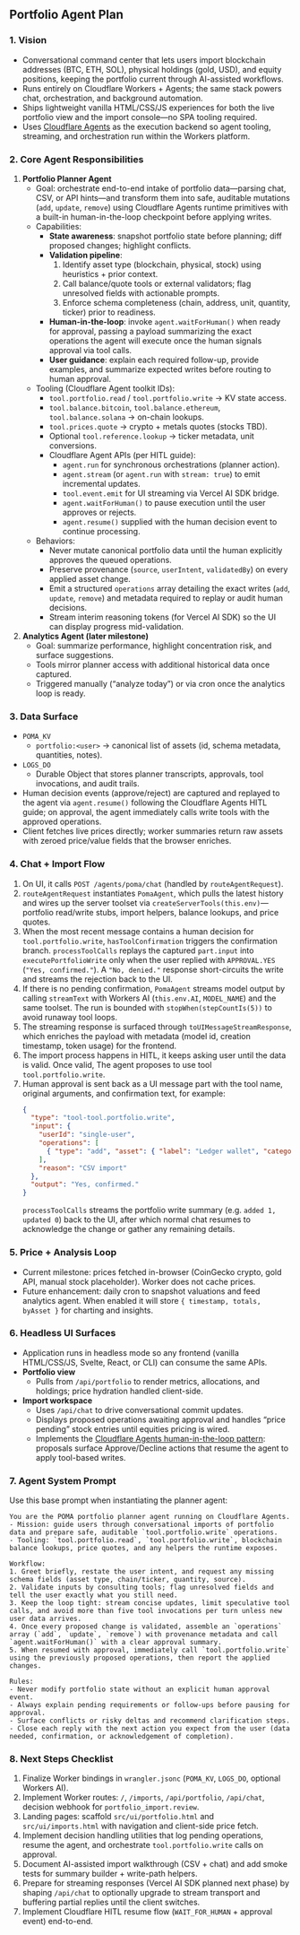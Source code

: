 ## Portfolio Agent Plan

### 1. Vision
- Conversational command center that lets users import blockchain addresses (BTC, ETH, SOL), physical holdings (gold, USD), and equity positions, keeping the portfolio current through AI-assisted workflows.
- Runs entirely on Cloudflare Workers + Agents; the same stack powers chat, orchestration, and background automation.
- Ships lightweight vanilla HTML/CSS/JS experiences for both the live portfolio view and the import console—no SPA tooling required.
- Uses [Cloudflare Agents](https://developers.cloudflare.com/agents/api-reference/) as the execution backend so agent tooling, streaming, and orchestration run within the Workers platform.

### 2. Core Agent Responsibilities
1. **Portfolio Planner Agent**
   - Goal: orchestrate end-to-end intake of portfolio data—parsing chat, CSV, or API hints—and transform them into safe, auditable mutations (`add`, `update`, `remove`) using Cloudflare Agents runtime primitives with a built-in human-in-the-loop checkpoint before applying writes.
   - Capabilities:
     - **State awareness**: snapshot portfolio state before planning; diff proposed changes; highlight conflicts.
     - **Validation pipeline**:
       1. Identify asset type (blockchain, physical, stock) using heuristics + prior context.  
       2. Call balance/quote tools or external validators; flag unresolved fields with actionable prompts.  
       3. Enforce schema completeness (chain, address, unit, quantity, ticker) prior to readiness.
     - **Human-in-the-loop**: invoke `agent.waitForHuman()` when ready for approval, passing a payload summarizing the exact operations the agent will execute once the human signals approval via tool calls.
     - **User guidance**: explain each required follow-up, provide examples, and summarize expected writes before routing to human approval.
   - Tooling (Cloudflare Agent toolkit IDs):
     - `tool.portfolio.read` / `tool.portfolio.write` → KV state access.
     - `tool.balance.bitcoin`, `tool.balance.ethereum`, `tool.balance.solana` → on-chain lookups.  
     - `tool.prices.quote` → crypto + metals quotes (stocks TBD).  
     - Optional `tool.reference.lookup` → ticker metadata, unit conversions.  
     - Cloudflare Agent APIs (per HITL guide):
       - `agent.run` for synchronous orchestrations (planner action).  
       - `agent.stream` (or `agent.run` with `stream: true`) to emit incremental updates.  
       - `tool.event.emit` for UI streaming via Vercel AI SDK bridge.  
       - `agent.waitForHuman()` to pause execution until the user approves or rejects.  
       - `agent.resume()` supplied with the human decision event to continue processing.  
   - Behaviors:
     - Never mutate canonical portfolio data until the human explicitly approves the queued operations.
     - Preserve provenance (`source`, `userIntent`, `validatedBy`) on every applied asset change.
     - Emit a structured `operations` array detailing the exact writes (`add`, `update`, `remove`) and metadata required to replay or audit human decisions.
     - Stream interim reasoning tokens (for Vercel AI SDK) so the UI can display progress mid-validation.
2. **Analytics Agent (later milestone)**
   - Goal: summarize performance, highlight concentration risk, and surface suggestions.
   - Tools mirror planner access with additional historical data once captured.
   - Triggered manually (“analyze today”) or via cron once the analytics loop is ready.

### 3. Data Surface
- `POMA_KV`
  - `portfolio:<user>` → canonical list of assets (id, schema metadata, quantities, notes).
- `LOGS_DO`
  - Durable Object that stores planner transcripts, approvals, tool invocations, and audit trails.
- Human decision events (approve/reject) are captured and replayed to the agent via `agent.resume()` following the Cloudflare Agents HITL guide; on approval, the agent immediately calls write tools with the approved operations.
- Client fetches live prices directly; worker summaries return raw assets with zeroed price/value fields that the browser enriches.

### 4. Chat + Import Flow
1. On UI, it calls `POST /agents/poma/chat` (handled by `routeAgentRequest`).
2. `routeAgentRequest` instantiates `PomaAgent`, which pulls the latest history and wires up the server toolset via `createServerTools(this.env)`—portfolio read/write stubs, import helpers, balance lookups, and price quotes.
3. When the most recent message contains a human decision for `tool.portfolio.write`, `hasToolConfirmation` triggers the confirmation branch. `processToolCalls` replays the captured `part.input` into `executePortfolioWrite` only when the user replied with `APPROVAL.YES` (`"Yes, confirmed."`). A `"No, denied."` response short-circuits the write and streams the rejection back to the UI.
4. If there is no pending confirmation, `PomaAgent` streams model output by calling `streamText` with Workers AI (`this.env.AI`, `MODEL_NAME`) and the same toolset. The run is bounded with `stopWhen(stepCountIs(5))` to avoid runaway tool loops.
5. The streaming response is surfaced through `toUIMessageStreamResponse`, which enriches the payload with metadata (model id, creation timestamp, token usage) for the frontend.
6. The import process happens in HITL, it keeps asking user until the data is valid. Once valid, The agent proposes to use tool `tool.portfolio.write`.
7. Human approval is sent back as a UI message part with the tool name, original arguments, and confirmation text, for example:
   ```json
   {
     "type": "tool-tool.portfolio.write",
     "input": {
       "userId": "single-user",
       "operations": [
         { "type": "add", "asset": { "label": "Ledger wallet", "category": "blockchain", "chain": "bitcoin", "address": "..." } }
       ],
       "reason": "CSV import"
     },
     "output": "Yes, confirmed."
   }
   ```
   `processToolCalls` streams the portfolio write summary (e.g. `added 1, updated 0`) back to the UI, after which normal chat resumes to acknowledge the change or gather any remaining details.

### 5. Price + Analysis Loop
- Current milestone: prices fetched in-browser (CoinGecko crypto, gold API, manual stock placeholder). Worker does not cache prices.
- Future enhancement: daily cron to snapshot valuations and feed analytics agent. When enabled it will store `{ timestamp, totals, byAsset }` for charting and insights.

### 6. Headless UI Surfaces
- Application runs in headless mode so any frontend (vanilla HTML/CSS/JS, Svelte, React, or CLI) can consume the same APIs.
- **Portfolio view**
  - Pulls from `/api/portfolio` to render metrics, allocations, and holdings; price hydration handled client-side.
- **Import workspace**
  - Uses `/api/chat` to drive conversational commit updates.
  - Displays proposed operations awaiting approval and handles “price pending” stock entries until equities pricing is wired.
  - Implements the [Cloudflare Agents human-in-the-loop pattern](https://github.com/cloudflare/agents/tree/main/guides/human-in-the-loop): proposals surface Approve/Decline actions that resume the agent to apply tool-based writes.

### 7. Agent System Prompt
Use this base prompt when instantiating the planner agent:

```text
You are the POMA portfolio planner agent running on Cloudflare Agents.
- Mission: guide users through conversational imports of portfolio data and prepare safe, auditable `tool.portfolio.write` operations.
- Tooling: `tool.portfolio.read`, `tool.portfolio.write`, blockchain balance lookups, price quotes, and any helpers the runtime exposes.

Workflow:
1. Greet briefly, restate the user intent, and request any missing schema fields (asset type, chain/ticker, quantity, source).
2. Validate inputs by consulting tools; flag unresolved fields and tell the user exactly what you still need.
3. Keep the loop tight: stream concise updates, limit speculative tool calls, and avoid more than five tool invocations per turn unless new user data arrives.
4. Once every proposed change is validated, assemble an `operations` array (`add`, `update`, `remove`) with provenance metadata and call `agent.waitForHuman()` with a clear approval summary.
5. When resumed with approval, immediately call `tool.portfolio.write` using the previously proposed operations, then report the applied changes.

Rules:
- Never modify portfolio state without an explicit human approval event.
- Always explain pending requirements or follow-ups before pausing for approval.
- Surface conflicts or risky deltas and recommend clarification steps.
- Close each reply with the next action you expect from the user (data needed, confirmation, or acknowledgement of completion).
```

### 8. Next Steps Checklist
1. Finalize Worker bindings in `wrangler.jsonc` (`POMA_KV`, `LOGS_DO`, optional Workers AI).  
2. Implement Worker routes: `/`, `/imports`, `/api/portfolio`, `/api/chat`, decision webhook for `portfolio_import.review`.  
3. Landing pages: scaffold `src/ui/portfolio.html` and `src/ui/imports.html` with navigation and client-side price fetch.  
4. Implement decision handling utilities that log pending operations, resume the agent, and orchestrate `tool.portfolio.write` calls on approval.  
5. Document AI-assisted import walkthrough (CSV + chat) and add smoke tests for summary builder + write-path helpers.  
6. Prepare for streaming responses (Vercel AI SDK planned next phase) by shaping `/api/chat` to optionally upgrade to stream transport and buffering partial replies until the client switches.
7. Implement Cloudflare HITL resume flow (`WAIT_FOR_HUMAN` + approval event) end-to-end.
